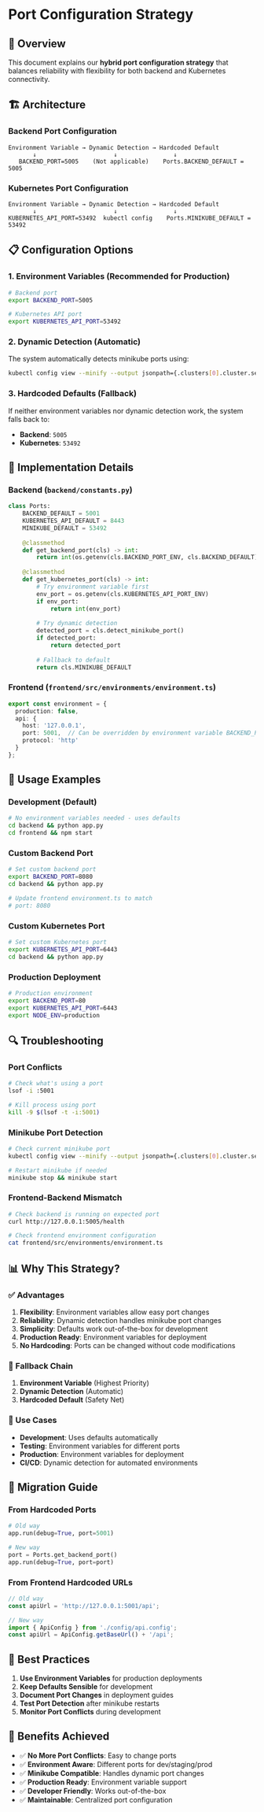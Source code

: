 # Port Configuration Strategy

## 🎯 **Overview**

This document explains our **hybrid port configuration strategy** that balances reliability with flexibility for both backend and Kubernetes connectivity.

## 🏗️ **Architecture**

### **Backend Port Configuration**
```
Environment Variable → Dynamic Detection → Hardcoded Default
       ↓                      ↓                ↓
   BACKEND_PORT=5005    (Not applicable)    Ports.BACKEND_DEFAULT = 5005
```

### **Kubernetes Port Configuration**
```
Environment Variable → Dynamic Detection → Hardcoded Default
       ↓                      ↓                ↓
KUBERNETES_API_PORT=53492  kubectl config    Ports.MINIKUBE_DEFAULT = 53492
```

## 📋 **Configuration Options**

### **1. Environment Variables (Recommended for Production)**

```bash
# Backend port
export BACKEND_PORT=5005

# Kubernetes API port
export KUBERNETES_API_PORT=53492
```

### **2. Dynamic Detection (Automatic)**

The system automatically detects minikube ports using:
```bash
kubectl config view --minify --output jsonpath={.clusters[0].cluster.server}
```

### **3. Hardcoded Defaults (Fallback)**

If neither environment variables nor dynamic detection work, the system falls back to:
- **Backend**: `5005`
- **Kubernetes**: `53492`

## 🔧 **Implementation Details**

### **Backend (`backend/constants.py`)**

```python
class Ports:
    BACKEND_DEFAULT = 5001
    KUBERNETES_API_DEFAULT = 8443
    MINIKUBE_DEFAULT = 53492
    
    @classmethod
    def get_backend_port(cls) -> int:
        return int(os.getenv(cls.BACKEND_PORT_ENV, cls.BACKEND_DEFAULT))
    
    @classmethod
    def get_kubernetes_port(cls) -> int:
        # Try environment variable first
        env_port = os.getenv(cls.KUBERNETES_API_PORT_ENV)
        if env_port:
            return int(env_port)
        
        # Try dynamic detection
        detected_port = cls.detect_minikube_port()
        if detected_port:
            return detected_port
        
        # Fallback to default
        return cls.MINIKUBE_DEFAULT
```

### **Frontend (`frontend/src/environments/environment.ts`)**

```typescript
export const environment = {
  production: false,
  api: {
    host: '127.0.0.1',
    port: 5001,  // Can be overridden by environment variable BACKEND_PORT
    protocol: 'http'
  }
};
```

## 🚀 **Usage Examples**

### **Development (Default)**
```bash
# No environment variables needed - uses defaults
cd backend && python app.py
cd frontend && npm start
```

### **Custom Backend Port**
```bash
# Set custom backend port
export BACKEND_PORT=8080
cd backend && python app.py

# Update frontend environment.ts to match
# port: 8080
```

### **Custom Kubernetes Port**
```bash
# Set custom Kubernetes port
export KUBERNETES_API_PORT=6443
cd backend && python app.py
```

### **Production Deployment**
```bash
# Production environment
export BACKEND_PORT=80
export KUBERNETES_API_PORT=6443
export NODE_ENV=production
```

## 🔍 **Troubleshooting**

### **Port Conflicts**
```bash
# Check what's using a port
lsof -i :5001

# Kill process using port
kill -9 $(lsof -t -i:5001)
```

### **Minikube Port Detection**
```bash
# Check current minikube port
kubectl config view --minify --output jsonpath={.clusters[0].cluster.server}

# Restart minikube if needed
minikube stop && minikube start
```

### **Frontend-Backend Mismatch**
```bash
# Check backend is running on expected port
curl http://127.0.0.1:5005/health

# Check frontend environment configuration
cat frontend/src/environments/environment.ts
```

## 📊 **Why This Strategy?**

### **✅ Advantages**

1. **Flexibility**: Environment variables allow easy port changes
2. **Reliability**: Dynamic detection handles minikube port changes
3. **Simplicity**: Defaults work out-of-the-box for development
4. **Production Ready**: Environment variables for deployment
5. **No Hardcoding**: Ports can be changed without code modifications

### **🔄 Fallback Chain**

1. **Environment Variable** (Highest Priority)
2. **Dynamic Detection** (Automatic)
3. **Hardcoded Default** (Safety Net)

### **🎯 Use Cases**

- **Development**: Uses defaults automatically
- **Testing**: Environment variables for different ports
- **Production**: Environment variables for deployment
- **CI/CD**: Dynamic detection for automated environments

## 🔧 **Migration Guide**

### **From Hardcoded Ports**
```python
# Old way
app.run(debug=True, port=5001)

# New way
port = Ports.get_backend_port()
app.run(debug=True, port=port)
```

### **From Frontend Hardcoded URLs**
```typescript
// Old way
const apiUrl = 'http://127.0.0.1:5001/api';

// New way
import { ApiConfig } from './config/api.config';
const apiUrl = ApiConfig.getBaseUrl() + '/api';
```

## 📝 **Best Practices**

1. **Use Environment Variables** for production deployments
2. **Keep Defaults Sensible** for development
3. **Document Port Changes** in deployment guides
4. **Test Port Detection** after minikube restarts
5. **Monitor Port Conflicts** during development

## 🎉 **Benefits Achieved**

- ✅ **No More Port Conflicts**: Easy to change ports
- ✅ **Environment Aware**: Different ports for dev/staging/prod
- ✅ **Minikube Compatible**: Handles dynamic port changes
- ✅ **Production Ready**: Environment variable support
- ✅ **Developer Friendly**: Works out-of-the-box
- ✅ **Maintainable**: Centralized port configuration 